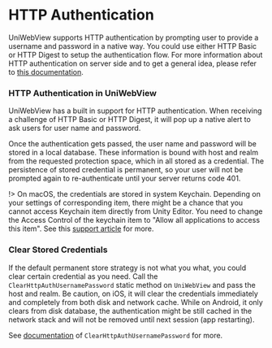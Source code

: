 # HTTP Authentication

UniWebView supports HTTP authentication by prompting user to provide a username and password in a native way.
You could use either HTTP Basic or HTTP Digest to setup the authentication flow. For more information about 
HTTP authentication on server side and to get a general idea, please refer to [this documentation](https://developer.mozilla.org/en-US/docs/Web/HTTP/Authentication).

### HTTP Authentication in UniWebView

UniWebView has a built in support for HTTP authentication. When receiving a challenge of HTTP Basic or HTTP 
Digest, it will pop up a native alert to ask users for user name and password.

Once the authentication gets passed, the user name and password will be stored in a local database. These 
information is bound with host and realm from the requested protection space, which in all stored as a credential. 
The persistence of stored credential is permanent, so your user will not be prompted again to re-authenticate 
until your server returns code 401.

!> On macOS, the credentials are stored in system Keychain. Depending on your settings of corresponding item, there 
might be a chance that you cannot access Keychain item directly from Unity Editor. You need to change the Access Control 
of the keychain item to "Allow all applications to access this item". See this [support article](https://support.apple.com/kb/PH18682) for more.

### Clear Stored Credentials

If the default permanent store strategy is not what you what, you could clear certain credential as you need. 
Call the `ClearHttpAuthUsernamePassword` static method on `UniWebView` and pass the host and realm. Be caution, 
on iOS, it will clear the credentials immediately and completely from both disk and network cache. 
While on Android, it only clears from disk database, the authentication might be still cached in the network stack 
and will not be removed until next session (app restarting). 

See [documentation](/latest/api/uniwebview.html?id=clearhttpauthusernamepassword) of `ClearHttpAuthUsernamePassword` for more.
